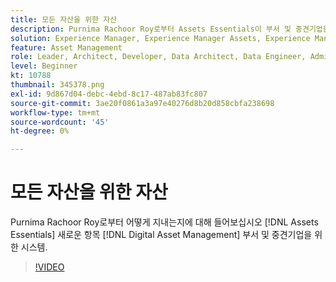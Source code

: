 ```yaml
---
title: 모든 자산을 위한 자산
description: Purnima Rachoor Roy로부터 Assets Essentials이 부서 및 중견기업을 위한 새로운 디지털 자산 관리 시스템이라는 이야기를 들어보십시오.
solution: Experience Manager, Experience Manager Assets, Experience Manager as a Cloud Service
feature: Asset Management
role: Leader, Architect, Developer, Data Architect, Data Engineer, Admin, User
level: Beginner
kt: 10788
thumbnail: 345378.png
exl-id: 9d867d04-debc-4ebd-8c17-487ab83fc807
source-git-commit: 3ae20f0861a3a97e40276d8b20d858cbfa238698
workflow-type: tm+mt
source-wordcount: '45'
ht-degree: 0%

---
```



# 모든 자산을 위한 자산

Purnima Rachoor Roy로부터 어떻게 지내는지에 대해 들어보십시오 [!DNL Assets Essentials] 새로운 항목 [!DNL Digital Asset Management] 부서 및 중견기업을 위한 시스템.

>[!VIDEO](https://video.tv.adobe.com/v/345378/?quality=12&learn=on)
